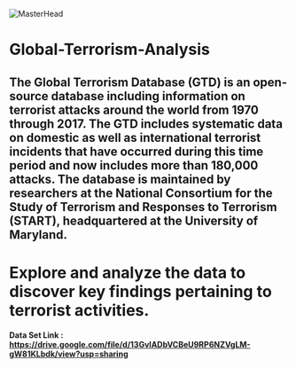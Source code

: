 ![MasterHead](https://st2.depositphotos.com/4177785/8290/v/950/depositphotos_82903054-stock-illustration-stop-terrorism-banner.jpg)

# Global-Terrorism-Analysis

## <b> The Global Terrorism Database (GTD) is an open-source database including information on terrorist attacks around the world from 1970 through 2017. The GTD includes systematic data on domestic as well as international terrorist incidents that have occurred during this time period and now includes more than 180,000 attacks. The database is maintained by researchers at the National Consortium for the Study of Terrorism and Responses to Terrorism (START), headquartered at the University of Maryland.</b>

# <b> Explore and analyze the data to discover key findings pertaining to terrorist activities.</b>

#### Data Set Link : https://drive.google.com/file/d/13GvlADbVCBeU9RP6NZVgLM-gW81KLbdk/view?usp=sharing
